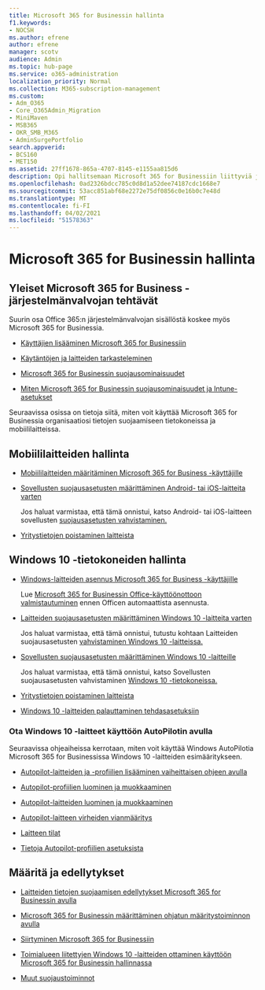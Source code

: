 ```yaml
---
title: Microsoft 365 for Businessin hallinta
f1.keywords:
- NOCSH
ms.author: efrene
author: efrene
manager: scotv
audience: Admin
ms.topic: hub-page
ms.service: o365-administration
localization_priority: Normal
ms.collection: M365-subscription-management
ms.custom:
- Adm_O365
- Core_O365Admin_Migration
- MiniMaven
- MSB365
- OKR_SMB_M365
- AdminSurgePortfolio
search.appverid:
- BCS160
- MET150
ms.assetid: 27ff1678-865a-4707-8145-e1155aa815d6
description: Opi hallitsemaan Microsoft 365 for Businessiin liittyviä järjestelmänvalvojan tehtäviä, mobiililaitteita, Windows 10 -tietokoneita ja monia tällaisia tehtäviä.
ms.openlocfilehash: 0ad2326bdcc785c0d8d1a52dee74187cdc1668e7
ms.sourcegitcommit: 53acc851abf68e2272e75df0856c0e16b0c7e48d
ms.translationtype: MT
ms.contentlocale: fi-FI
ms.lasthandoff: 04/02/2021
ms.locfileid: "51578363"
---
```

# <a name="manage-microsoft-365-for-business"></a>Microsoft 365 for Businessin hallinta

## <a name="general-microsoft-365-for-business-admin-tasks"></a>Yleiset Microsoft 365 for Business -järjestelmänvalvojan tehtävät

Suurin osa [](/office365/admin/admin-home) Office 365:n järjestelmänvalvojan sisällöstä koskee myös Microsoft 365 for Businessia.

- [Käyttäjien lisääminen Microsoft 365 for Businessiin](../admin/add-users/add-users.md)
    
- [Käytäntöjen ja laitteiden tarkasteleminen](view-policies-and-devices.md)
    
- [Microsoft 365 for Businessin suojausominaisuudet](security-features.md)
    
- [Miten Microsoft 365 for Businessin suojausominaisuudet ja Intune-asetukset](map-protection-features-to-intune-settings.md)
    
Seuraavissa osissa on tietoja siitä, miten voit käyttää Microsoft 365 for Businessia organisaatiosi tietojen suojaamiseen tietokoneissa ja mobiililaitteissa.
  
## <a name="manage-mobile-devices"></a>Mobiililaitteiden hallinta

- [Mobiililaitteiden määritäminen Microsoft 365 for Business -käyttäjille](set-up-mobile-devices.md)
    
- [Sovellusten suojausasetusten määrittäminen Android- tai iOS-laitteita varten](app-protection-settings-for-android-and-ios.md)
    
    Jos haluat varmistaa, että tämä onnistui, katso Android- tai iOS-laitteen sovellusten [suojausasetusten vahvistaminen.](validate-settings-on-android-or-ios.md) 
    
- [Yritystietojen poistaminen laitteista](remove-company-data.md)
    
## <a name="manage-windows-10-pcs"></a>Windows 10 -tietokoneiden hallinta

- [Windows-laitteiden asennus Microsoft 365 for Business -käyttäjille](set-up-windows-devices.md)

    Lue [Microsoft 365 for Businessin Office-käyttöönottoon valmistautuminen](prepare-for-office-client-deployment.md) ennen Officen automaattista asennusta. 
    
- [Laitteiden suojausasetusten määrittäminen Windows 10 -laitteita varten](protection-settings-for-windows-10-pcs.md)
    
    Jos haluat varmistaa, että tämä onnistui, tutustu kohtaan Laitteiden suojausasetusten [vahvistaminen Windows 10 -laitteissa.](validate-settings-on-windows-10-pcs.md) 
    
- [Sovellusten suojausasetusten määrittäminen Windows 10 -laitteille](protection-settings-for-windows-10-devices.md)
    
    Jos haluat varmistaa, että tämä onnistui, katso Sovellusten suojausasetusten vahvistaminen [Windows 10 -tietokoneissa.](validate-protection-settings-on-windows-10-pcs.md) 
    
- [Yritystietojen poistaminen laitteista](remove-company-data.md)
    
- [Windows 10 -laitteiden palauttaminen tehdasasetuksiin](reset-devices-to-factory-settings.md)
    
### <a name="use-autopilot-to-deploy-windows-10-devices"></a>Ota Windows 10 -laitteet käyttöön AutoPilotin avulla

Seuraavissa ohjeaiheissa kerrotaan, miten voit käyttää Windows AutoPilotia Microsoft 365 for Businessissa Windows 10 -laitteiden esimääritykseen.
  
- [Autopilot-laitteiden ja -profiilien lisääminen vaiheittaisen ohjeen avulla](add-autopilot-devices-and-profile.md)
    
- [Autopilot-profiilien luominen ja muokkaaminen](create-and-edit-autopilot-profiles.md)
    
- [Autopilot-laitteiden luominen ja muokkaaminen](create-and-edit-autopilot-devices.md)
    
- [Autopilot-laitteen virheiden vianmääritys](troubleshoot-autopilot-errors.md)
    
- [Laitteen tilat](device-states.md)
    
- [Tietoja Autopilot-profiilien asetuksista](autopilot-profile-settings.md)
    
## <a name="set-up-and-prerequisite-information"></a>Määritä ja edellytykset

- [Laitteiden tietojen suojaamisen edellytykset Microsoft 365 for Businessin avulla](pre-requisites-for-data-protection.md)
    
- [Microsoft 365 for Businessin määrittäminen ohjatun määritystoiminnon avulla](set-up.md)
    
- [Siirtyminen Microsoft 365 for Businessiin](migrate-to-microsoft-365-business.md)
    
- [Toimialueen liitettyjen Windows 10 -laitteiden ottaminen käyttöön Microsoft 365 for Businessin hallinnassa](manage-windows-devices.md)
    
- [Muut suojaustoiminnot](security-features.md#additional-security-features)